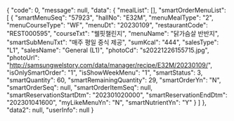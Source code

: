 {
    "code": 0,
    "message": null,
    "data": {
        "mealList": [],
        "smartOrderMenuList": [
            {
                "smartMenuSeq": "57923",
                "hallNo": "E32M",
                "menuMealType": "2",
                "menuCourseType": "WF",
                "menuDt": "20230109",
                "restaurantCode": "REST000595",
                "courseTxt": "웰핏챌린지",
                "menuName": "닭가슴살 반반지",
                "smartSubMenuTxt": "매주 평일 중식 제공",
                "sumKcal": "444",
                "salesType": "L1",
                "salesName": "General (L1)",
                "photoCd": "s20221226155715.jpg",
                "photoUrl": "http://samsungwelstory.com/data/manager/recipe/E32M/20230109/",
                "isOnlySmartOrder": "1",
                "isShowWeekMenu": "1",
                "smartStatus": 3,
                "smartQuantity": 60,
                "smartRemainingQuantity": 29,
                "smartOrderYn": "N",
                "smartOrderSeq": null,
                "smartOrderItemSeq": null,
                "smartReservationStartDtm": "202301020000",
                "smartReservationEndDtm": "202301041600",
                "myLikeMenuYn": "N",
                "smartNutrientYn": "Y"
            }
        ]
    },
    "data2": null,
    "userInfo": null
}